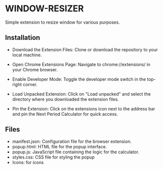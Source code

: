 # WINDOW-RESIZER

Simple extension to resize window for various purposes.





## Installation

- Download the Extension Files: Clone or download the repository to your local machine.

- Open Chrome Extensions Page: Navigate to chrome://extensions/ in your Chrome browser.

- Enable Developer Mode: Toggle the developer mode switch in the top-right corner.

- Load Unpacked Extension: Click on "Load unpacked" and select the directory where you downloaded the extension files.

- Pin the Extension: Click on the extensions icon next to the address bar and pin the Next Period Calculator for quick access.

## Files
- manifest.json: Configuration file for the browser extension.
- popup.html: HTML file for the popup interface.
- popup.js: JavaScript file containing the logic for the calculator.
- styles.css: CSS file for styling the popup
- Icons: for icons

